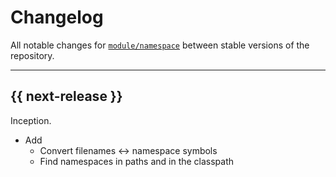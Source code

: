# Changelog

All notable changes for [`module/namespace`](../) between stable versions of the
repository.


---


## {{ next-release }}

Inception.

- Add
    - Convert filenames <-> namespace symbols
    - Find namespaces in paths and in the classpath
